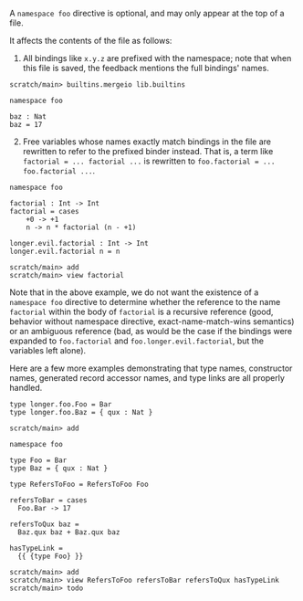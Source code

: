 A `namespace foo` directive is optional, and may only appear at the top of a file.

It affects the contents of the file as follows:

1. All bindings like `x.y.z` are prefixed with the namespace; note that when this file is saved, the feedback mentions
the full bindings' names.

``` ucm
scratch/main> builtins.mergeio lib.builtins
```

``` unison
namespace foo

baz : Nat
baz = 17
```

2. Free variables whose names exactly match bindings in the file are rewritten to refer to the prefixed binder instead.
That is, a term like `factorial = ... factorial ...` is rewritten to `foo.factorial = ... foo.factorial ...`.

``` unison
namespace foo

factorial : Int -> Int
factorial = cases
    +0 -> +1
    n -> n * factorial (n - +1)

longer.evil.factorial : Int -> Int
longer.evil.factorial n = n
```

``` ucm
scratch/main> add
scratch/main> view factorial
```

Note that in the above example, we do not want the existence of a `namespace foo` directive to determine whether the
reference to the name `factorial` within the body of `factorial` is a recursive reference (good, behavior without
namespace directive, exact-name-match-wins semantics) or an ambiguous reference (bad, as would be the case if the
bindings were expanded to `foo.factorial` and `foo.longer.evil.factorial`, but the variables left alone).

Here are a few more examples demonstrating that type names, constructor names, generated record accessor names, and
type links are all properly handled.

``` unison
type longer.foo.Foo = Bar
type longer.foo.Baz = { qux : Nat }
```

``` ucm
scratch/main> add
```

``` unison
namespace foo

type Foo = Bar
type Baz = { qux : Nat }

type RefersToFoo = RefersToFoo Foo

refersToBar = cases
  Foo.Bar -> 17

refersToQux baz =
  Baz.qux baz + Baz.qux baz

hasTypeLink =
  {{ {type Foo} }}
```

``` ucm
scratch/main> add
scratch/main> view RefersToFoo refersToBar refersToQux hasTypeLink
scratch/main> todo
```
